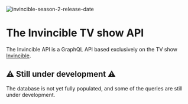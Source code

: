 
 ![invincible-season-2-release-date](https://github.com/MikeRubio/invinvible-api/assets/23417202/51ae6a96-65f7-49c7-ba05-1cfb63e4e1e9)

 # The Invincible TV show API
 The Invincible API is a GraphQL API based exclusively on the TV show [Invincible](https://www.amazon.com/gp/video/detail/amzn1.dv.gti.92bc0a58-183a-7326-e470-31742586c852?autoplay=0&ref_=atv_cf_strg_wb).

 
## ⚠️ Still under development ⚠️
The database is not yet fully populated, and some of the queries are still under development.
